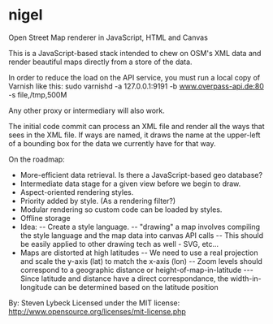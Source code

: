 nigel
=====

Open Street Map renderer in JavaScript, HTML and Canvas


This is a JavaScript-based stack intended to chew on OSM's XML data and render 
beautiful maps directly from a store of the data.

In order to reduce the load on the API service, you must run a local copy of Varnish like this:
	sudo varnishd -a 127.0.0.1:9191 -b www.overpass-api.de:80 -s file,/tmp,500M

Any other proxy or intermediary will also work.

The initial code commit can process an XML file and render all the ways that 
sees in the XML file. If ways are named, it draws the name at the upper-left 
of a bounding box for the data we currently have for that way.

On the roadmap:
- More-efficient data retrieval. Is there a JavaScript-based geo database?
- Intermediate data stage for a given view before we begin to draw.
- Aspect-oriented rendering styles.
- Priority added by style. (As a rendering filter?)
- Modular rendering so custom code can be loaded by styles.
- Offline storage
- Idea:
-- Create a style language.
-- "drawing" a map involves compiling the style language and the map data into 
   canvas API calls
-- This should be easily applied to other drawing tech as well - SVG, etc...
- Maps are distorted at high latitudes
-- We need to use a real projection and scale the y-axis (lat) to match the x-axis (lon)
-- Zoom levels should correspond to a geographic distance or height-of-map-in-latitude
--- Since latitude and distance have a direct correspondance, the width-in-longitude can be determined based on the latitude position


By: Steven Lybeck
Licensed under the MIT license: http://www.opensource.org/licenses/mit-license.php
